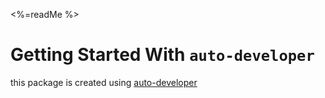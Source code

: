 <%=readMe %>

# Getting Started With `auto-developer`
this package is created using [auto-developer](https://github.com/eng-dibo/auto-developer-example)
